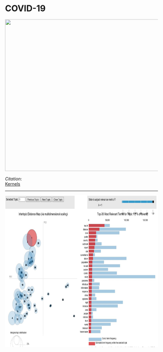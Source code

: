 # COVID-19
<p> 
  <img width="1000" height="500" src="https://images.idgesg.net/images/article/2020/03/coronavirus_lab-research_analytics_by-da-kuk-getty-100835287-large.jpg">
</p>

_Citation_:     
[Kernels](https://www.kaggle.com/allen-institute-for-ai/CORD-19-research-challenge/kernels)

---  
<p> 
  <img width="1000" height="500" src="pyLDAvis.JPG">
</p>
